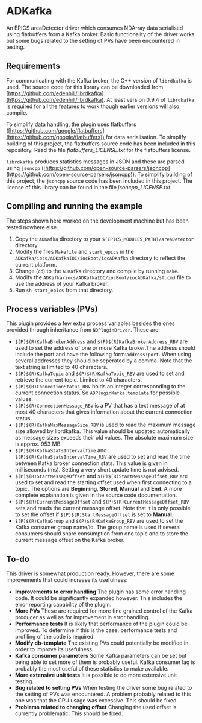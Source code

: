 # ADKafka
An EPICS areaDetector driver which consumes NDArray data serialised using flatbuffers from a Kafka broker. Basic functionality of the driver works but some bugs related to the setting of PVs have been encountered in testing.

## Requirements
For communicating with the Kafka broker, the C++ version of `librdkafka` is used. The source code for this library can be downloaded from [https://github.com/edenhill/librdkafka](https://github.com/edenhill/librdkafka). At least version 0.9.4 of `librdkafka` is required for all the features to work though earlier versions will also compile.

To simplify data handling, the plugin uses flatbuffers ([https://github.com/google/flatbuffers](https://github.com/google/flatbuffers)) for data serialisation. To simplify building of this project, tha flatbuffers source code has been included in this repository. Read the file *flatbuffers_LICENSE.txt* for the flatbuffers license.

`librdkafka` produces statistics messages in JSON and these are parsed using `jsoncpp` ([https://github.com/open-source-parsers/jsoncpp](https://github.com/open-source-parsers/jsoncpp)). To simplify building of this project, the `jsoncpp` source code has been included in this project. The license of this library can be found in the file *jsoncpp_LICENSE.txt*.

## Compiling and running the example
The steps shown here worked on the development machine but has been tested nowhere else.

1. Copy the `ADKafka` directory to your `$(EPICS_MODULES_PATH)/areaDetector` directory.
2. Modify the files `Makefile` and `start_epics` in the `ADKafka/iocs/ADKafkaIOC/iocBoot/iocADKafka` directory to reflect the current platform.
3. Change (`cd`) to the `ADKafka` directory and compile by running `make`.
4. Modify the `ADKafka/iocs/ADKafkaIOC/iocBoot/iocADKafka/st.cmd` file to use the address of your Kafka broker.
5. Run `sh start_epics` from that directory.

## Process variables (PVs)
This plugin provides a few extra process variables besides the ones provided through inheritance from `NDPluginDriver`. These are:

* `$(P)$(R)KafkaBrokerAddress` and `$(P)$(R)KafkaBrokerAddress_RBV` are used to set the address of one or more Kafka broker.The address should include the port and have the following form:`address:port`. When using several addresses they should be seperated by a comma. Note that the text string is limited to 40 characters.
* `$(P)$(R)KafkaTopic` and `$(P)$(R)KafkaTopic_RBV` are used to set and retrieve the current topic. Limited to 40 characters.
* `$(P)$(R)ConnectionStatus_RBV` holds an integer corresponding to the current connection status. Se `ADPluginKafka.template` for possible values.
* `$(P)$(R)ConnectionMessage_RBV` is a PV that has a text message of at most 40 characters that gives information about the current connection status.
* `$(P)$(R)KafkaMaxMessageSize_RBV` is used to read the maximum message size allowed by librdkafka. This value should be updated automatically as message sizes exceeds their old values. The absolute maximum size is approx. 953 MB.
* `$(P)$(R)KafkaStatsIntervalTime` and `$(P)$(R)KafkaStatsIntervalTime_RBV` are used to set and read the time between Kafka broker connection stats. This value is given in milliseconds (ms). Setting a very short update time is not advised.
* `$(P)$(R)StartMessageOffset` and `$(P)$(R)StartMessageOffset_RBV` are used to set and read the starting offset used when first connecting to a topic. The options are **Beginning**, **Stored**, **Manual** and **End**. A more complete explanation is given in the source code documentation.
* `$(P)$(R)CurrentMessageOffset` and `$(P)$(R)CurrentMessageOffset_RBV` sets and reads the current message offset. Note that it is only possible to set the offset if `$(P)$(R)StartMessageOffset` is set to **Manual**.
* `$(P)$(R)KafkaGroup` and `$(P)$(R)KafkaGroup_RBV` are used to set the Kafka consumer group name/id. The group name is used if several consumers should share consumption from one topic and to store the current message offset on the Kafka broker.

## To-do
This driver is somewhat production ready. However, there are some improvements that could increase its usefulness:

* **Improvements to error handling** The plugin has some error handling code. It could be significantly expanded however. This includes the error reporting capability of the plugin.
* **More PVs** These are required for more fine grained control of the Kafka producer as well as for improvement in error handling.
* **Performance tests** It is likely that performance of the plugin could be improved. To determine if this is the case, performance tests and profiling of the code is required.
* **Modify db-template** The existing PVs could potentially be modified in order to improve its usefulness.
* **Kafka consumer parameters** Some Kafka parameters can be set but being able to set more of them is probably useful. Kafka consumer lag is probably the most useful of these statistics to make available.
* **More extensive unit tests** It is possible to do more extensive unit testing.
* **Bug related to setting PVs** When testing the driver some bug related to the setting of PVs was encountered. A problem probably related to this one was that the CPU usage was excessive. This should be fixed.
* **Problems related to changing offset** Changing the used offset is currently problematic. This should be fixed.
